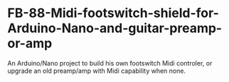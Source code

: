 # FB-88-Midi-footswitch-shield-for-Arduino-Nano-and-guitar-preamp-or-amp

An Arduino/Nano project to build his own footswitch Midi controler, or upgrade an old preamp/amp with Midi capability when none.
